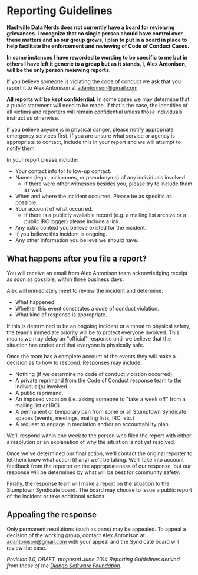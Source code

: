 # Reporting Guidelines

**Nashville Data Nerds does not currently have a board for revieiwng grievances.  I recognize that no single person should have control over these matters and as our group grows, I plan to put in a board in place to help facilitate the enforcement and reviewing of Code of Conduct Cases.**

**In some instances I have reworded to wording to be specific to me but in others I have left it generic to a group but as it stands, I, Alex Antonison, will be the only person reviewing reports.**

If you believe someone is violating the code of conduct we ask that you report it to Alex Antonison at adantonison@gmail.com

**All reports will be kept confidential.** In some cases we may determine that a public statement will need to be made. If that's the case, the identities of all victims and reporters will remain confidential unless those individuals instruct us otherwise.

If you believe anyone is in physical danger, please notify appropriate emergency services first. If you are unsure what service or agency is appropriate to contact, include this in your report and we will attempt to notify them.

In your report please include:

* Your contact info for follow-up contact.
* Names (legal, nicknames, or pseudonyms) of any individuals involved.
  * If there were other witnesses besides you, please try to include them as well.
* When and where the incident occurred. Please be as specific as possible.
* Your account of what occurred. 
  * If there is a publicly available record (e.g. a mailing list archive or a public IRC logger) please include a link.
* Any extra context you believe existed for the incident.
* If you believe this incident is ongoing.
* Any other information you believe we should have.

## What happens after you file a report?

You will receive an email from Alex Antonison team acknowledging receipt as soon as possible, within three business days.

Alex will immediately meet to review the incident and determine:

* What happened.
* Whether this event constitutes a code of conduct violation.
* What kind of response is appropriate.

If this is determined to be an ongoing incident or a threat to physical safety, the team's immediate priority will be to protect everyone involved. This means we may delay an "official" response until we believe that the situation has ended and that everyone is physically safe.

Once the team has a complete account of the events they will make a decision as to how to respond. Responses may include:

* Nothing (if we determine no code of conduct violation occurred).
* A private reprimand from the Code of Conduct response team to the individual(s) involved.
* A public reprimand.
* An imposed vacation (i.e. asking someone to "take a week off" from a mailing list or IRC).
* A permanent or temporary ban from some or all Stumptown Syndicate spaces (events, meetings, mailing lists, IRC, etc.)
* A request to engage in mediation and/or an accountability plan.

We'll respond within one week to the person who filed the report with either a resolution or an explanation of why the situation is not yet resolved.

Once we've determined our final action, we'll contact the original reporter to let them know what action (if any) we'll be taking. We'll take into account feedback from the reporter on the appropriateness of our response, but our response will be determined by what will be best for community safety.

Finally, the response team will make a report on the situation to the Stumptown Syndicate board. The board may choose to issue a public report of the incident or take additional actions.

## Appealing the response

Only permanent resolutions (such as bans) may be appealed. To appeal a decision of the working group, contact Alex Antonison at adantonison@gmail.com with your appeal and the Syndicate board will review the case.

_Revision 1.0, DRAFT, proposed June 2014_
_Reporting Guidelines derived from those of the [Django Software Foundation](https://www.djangoproject.com/conduct/reporting/)._
